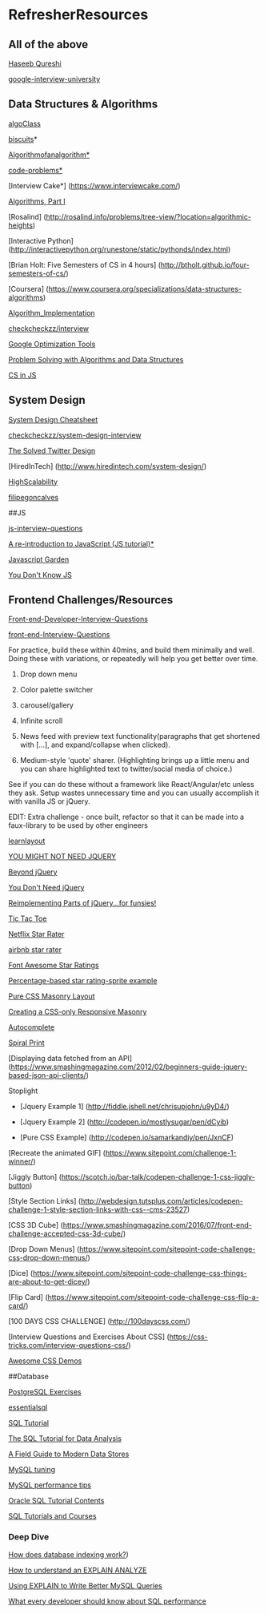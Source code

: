 # RefresherResources

## All of the above
[Haseeb Qureshi](http://haseebq.com/)

[google-interview-university](https://github.com/jwasham/google-interview-university)

## Data Structures & Algorithms

[algoClass](https://github.com/kuychaco/algoClass)

[biscuits](https://github.com/banunatina/biscuits)*

[Algorithmofanalgorithm*](https://github.com/yilenpan/algorithmofanalgorithm)

[code-problems*](https://github.com/blakeembrey/code-problems)

[Interview Cake*] (https://www.interviewcake.com/)

[Algorithms, Part I](https://www.coursera.org/learn/introduction-to-algorithms#)

[Rosalind]	(http://rosalind.info/problems/tree-view/?location=algorithmic-heights)

[Interactive Python]	(http://interactivepython.org/runestone/static/pythonds/index.html)

[Brian Holt: Five Semesters of CS in 4 hours]	(http://btholt.github.io/four-semesters-of-cs/)

[Coursera]	(https://www.coursera.org/specializations/data-structures-algorithms)

[Algorithm_Implementation](https://en.wikibooks.org/wiki/Algorithm_Implementation/Sorting/Quicksort#JavaScript)

[checkcheckzz/interview](https://github.com/checkcheckzz/interview)

[Google Optimization Tools](https://developers.google.com/optimization/)

[Problem Solving with Algorithms and Data Structures](http://interactivepython.org/runestone/static/pythonds/Graphs/StronglyConnectedComponents.html)

[CS in JS](https://github.com/benoitvallon/computer-science-in-javascript)

## System Design

[System Design Cheatsheet](https://gist.github.com/banunatina/3959f128a8c7d20f79807fbccdf2e8bc)

[checkcheckzz/system-design-interview](https://github.com/checkcheckzz/system-design-interview)

[The Solved Twitter Design](http://www.hiredintech.com/data/uploads/hiredintech_system_design_the_twitter_problem_beta.pdf)

[HiredInTech] (http://www.hiredintech.com/system-design/)

[HighScalability](http://highscalability.com/start-here/)

[filipegoncalves](https://github.com/filipegoncalves/interview-questions/tree/master/systems_design)

##JS

[js-interview-questions](https://github.com/mi-lee/js-interview-questions/blob/master/interview-questions.md)

[A re-introduction to JavaScript (JS tutorial)*](https://developer.mozilla.org/en-US/docs/Web/JavaScript/A_re-introduction_to_JavaScript)

[Javascript Garden](http://bonsaiden.github.io/JavaScript-Garden/)

[You Don't Know JS](http://bonsaiden.github.io/JavaScript-Garden/)


## Frontend Challenges/Resources

[Front-end-Developer-Interview-Questions](https://github.com/h5bp/Front-end-Developer-Interview-Questions)

[front-end-Interview-Questions](https://github.com/khan4019/front-end-Interview-Questions)

For practice, build these within 40mins, and build them minimally and well. Doing these with variations, or repeatedly will help you get better over time.

1) Drop down menu

2) Color palette switcher

3) carousel/gallery

4) Infinite scroll

5) News feed with preview text functionality(paragraphs that get shortened with [...], and expand/collapse when clicked).

6) Medium-style 'quote' sharer. (Highlighting brings up a little menu and you can share highlighted text to twitter/social media of choice.)

See if you can do these without a framework like React/Angular/etc unless they ask. Setup wastes unnecessary time and you can usually accomplish it with vanilla JS or jQuery.

EDIT: Extra challenge - once built, refactor so that it can be made into a faux-library to be used by other engineers

[learnlayout](http://learnlayout.com/)

[YOU MIGHT NOT NEED JQUERY](http://youmightnotneedjquery.com/)

[Beyond jQuery](https://github.com/Beyond-jQuery/exercise)

[You Don't Need jQuery](https://github.com/oneuijs/You-Dont-Need-jQuery)

[Reimplementing Parts of jQuery...for funsies!](https://github.com/yanarchy/yQuery)

[Tic Tac Toe](https://s.codepen.io/mikejonas/debug/rLvGam)

[Netflix Star Rater](http://rog.ie/blog/css-star-rater)

[airbnb star rater](http://nerds.airbnb.com/quick-tip-making-star-ratings-with-one-image/)

[Font Awesome Star Ratings](http://bootsnipp.com/snippets/featured/font-awesome-star-ratings)

[Percentage-based star rating-sprite example](https://codepen.io/Bluetidepro/pen/GkpEa)

[Pure CSS Masonry Layout](https://medium.com/@_jh3y/how-to-pure-css-masonry-layouts-a8ede07ba31a#.g5r8upwpy)

[Creating a CSS-only Responsive Masonry](http://w3bits.com/css-masonry/)

[Autocomplete](https://codepen.io/samiconductor/pen/ogcbB)

[Spiral Print](https://gist.github.com/dlwjiang/bb75c89a2ce92cbbd909)

[Displaying data fetched from an API] (https://www.smashingmagazine.com/2012/02/beginners-guide-jquery-based-json-api-clients/)

Stoplight

- [Jquery Example 1] (http://fiddle.jshell.net/chrisupjohn/u9yD4/)

- [Jquery Example 2] (http://codepen.io/mostlysugar/pen/dCyib)

- [Pure CSS Example] (http://codepen.io/samarkandiy/pen/JxnCF)

[Recreate the animated GIF] (https://www.sitepoint.com/challenge-1-winner/)

[Jiggly Button] (https://scotch.io/bar-talk/codepen-challenge-1-css-jiggly-button)

[Style Section Links] (http://webdesign.tutsplus.com/articles/codepen-challenge-1-style-section-links-with-css--cms-23527)

[CSS 3D Cube] (https://www.smashingmagazine.com/2016/07/front-end-challenge-accepted-css-3d-cube/)

[Drop Down Menus] (https://www.sitepoint.com/sitepoint-code-challenge-css-drop-down-menus/)

[Dice] (https://www.sitepoint.com/sitepoint-code-challenge-css-things-are-about-to-get-dicey/)

[Flip Card] (https://www.sitepoint.com/sitepoint-code-challenge-css-flip-a-card/)

[100 DAYS CSS CHALLENGE] (http://100dayscss.com/)

[Interview Questions and Exercises About CSS] (https://css-tricks.com/interview-questions-css/)

[Awesome CSS Demos](http://codepen.io/jaymaymo/pen/QNEgjr)

##Database

[PostgreSQL Exercises](https://pgexercises.com/)

[essentialsql](http://www.essentialsql.com/getting-started/)

[SQL Tutorial](http://sqlzoo.net/)

[The SQL Tutorial for Data Analysis](https://community.modeanalytics.com/sql/tutorial/introduction-to-sql/)

[A Field Guide to Modern Data Stores](https://event.on24.com/eventRegistration/EventLobbyServlet?target=reg20.jsp&partnerref=160912&eventid=1240121&sessionid=1&key=9E23B44802902EAD0BB2603F0434742E&regTag=35370&sourcepage=register)

[MySQL tuning](http://code.tutsplus.com/tutorials/writing-blazing-fast-mysql-queries--cms-25085)

[MySQL performance tips](http://www.infoworld.com/article/2616674/database-administration/10-essential-performance-tips-for-mysql.html?page=3)

[Oracle SQL Tutorial Contents](http://www.oracle-dba-online.com/sql/oracle_sql_tutorial.htm)

[SQL Tutorials and Courses](https://hackr.io/tutorials/sql)

### Deep Dive

[How does database indexing work?](http://stackoverflow.com/questions/1108/how-does-database-indexing-work))

[How to understand an EXPLAIN ANALYZE](http://stackoverflow.com/questions/12915209/how-to-understand-an-explain-analyze)

[Using EXPLAIN to Write Better MySQL Queries](https://www.sitepoint.com/using-explain-to-write-better-mysql-queries/)

[What every developer should know about SQL performance](http://use-the-index-luke.com/sql/table-of-contents)
